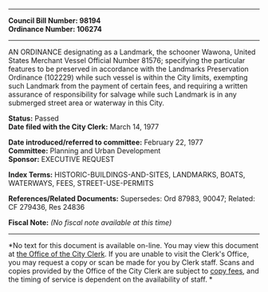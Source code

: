 * * * * *  
  
**Council Bill Number: [](#h0)[](#h2)98194**   
**Ordinance Number: 106274**  
  
* * * * *  
  
AN ORDINANCE designating as a Landmark, the schooner Wawona, United States Merchant Vessel Official Number 81576; specifying the particular features to be preserved in accordance with the Landmarks Preservation Ordinance (102229) while such vessel is within the City limits, exempting such Landmark from the payment of certain fees, and requiring a written assurance of responsibility for salvage while such Landmark is in any submerged street area or waterway in this City.  
  
**Status:** Passed   
**Date filed with the City Clerk:** March 14, 1977   
  
**Date introduced/referred to committee:** February 22, 1977   
**Committee:** Planning and Urban Development   
**Sponsor:** EXECUTIVE REQUEST   
  
**Index Terms:** HISTORIC-BUILDINGS-AND-SITES, LANDMARKS, BOATS, WATERWAYS, FEES, STREET-USE-PERMITS  
  
**References/Related Documents:** Supersedes: Ord 87983, 90047; Related: CF 279436, Res 24836  
  
**Fiscal Note:** *(No fiscal note available at this time)*  
  
* * * * *  
  
*No text for this document is available on-line. You may view this document at [the Office of the City Clerk](http://www.seattle.gov/leg/clerk/contactUs.htm). If you are unable to visit the Clerk's Office, you may request a copy or scan be made for you by Clerk staff. Scans and copies provided by the Office of the City Clerk are subject to [copy fees](http://clerk.seattle.gov/~public/clerkfees.htm), and the timing of service is dependent on the availability of staff. *  
  
  
